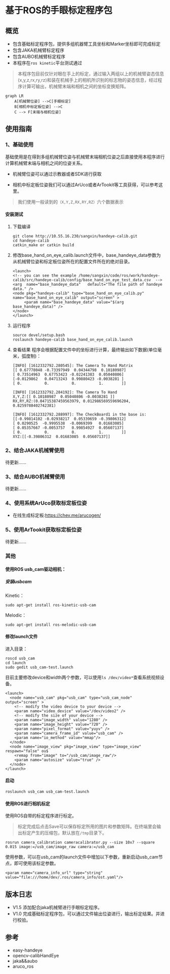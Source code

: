 # 基于ROS的手眼标定程序包
## 概览
- 包含基础标定程序包，提供多组机器臂工具坐标和Marker坐标即可完成标定
- 包含JAKA机械臂标定程序
- 包含AUBO机械臂标定程序
- 本程序在`ros kinetic`平台测试通过

>本程序包目前仅针对眼在手上的标定，通过输入两组以上的机械臂姿态信息(x,y,z,rx,ry,rz)和装在机械手上的相机所识别的标志物的姿态信息，经过程序计算可输出，机械臂末端和相机之间的坐标变换矩阵。

```mermaid
graph LR
    A[机械臂位姿] -->C[手眼标定]
    B[相机中标定板位姿] -->C
    C --> F[末端与相机位姿]
```

## 使用指南
### 1、基础使用
基础使用是在得到多组机械臂位姿与机械臂末端相机位姿之后直接使用本程序进行计算机械臂末端与相机之间的位姿关系。

- 机械臂位姿可以通过示教器或者SDK进行获取
  
- 相机中标定板位姿我们可以通过ArUco或者ArTookit等工具获得，可以参考这里。

> 我们使用一般读到的`（X,Y,Z,RX,RY,RZ）`六个数据表示

#### 安装测试
1. 下载编译
    ```
    git clone http://10.55.16.230/sangxin/handeye-calib.git
    cd handeye-calib
    catkin_make or catkin build
    ```
2. 修改base_hand_on_eye_calib.launch文件中，base_handeye_data参数为从机械臂位姿和标定板位姿所在的配置文件所在的绝对目录。
    ```
    <launch>
    <!-- you can see the example /home/sangxin/code/ros/work/handeye-calib/src/handeye-calib/config/base_hand_on_eye_test_data.csv  -->
    <arg  name="base_handeye_data"   default="The file path of handeye data." />
    <node pkg="handeye-calib" type="base_hand_on_eye_calib.py"      name="base_hand_on_eye_calib" output="screen" >
         <param name="base_handeye_data" value="$(arg base_handeye_data)" />
    </node>
    </launch>
    ```
3. 运行程序
    ```
    source devel/setup.bash
    roslaunch handeye-calib base_hand_on_eye_calib.launch
    ```

4. 查看结果
    程序会根据配置文件中的坐标进行计算，最终输出如下数据(单位毫米，弧度制)：
    ```
    [INFO] [1612332792.280545]: The Camera To Hand Matrix
    [[ 0.67778048 -0.73397949  0.04344798  0.10180987]
    [ 0.73514963  0.67753423 -0.02241383  0.05040806]
    [-0.0129862   0.04713243  0.99880423 -0.0038281 ]
    [ 0.          0.          0.          1.        ]]

    [INFO] [1612332792.284192]: The Camera To Hand 
    X,Y,Z:[[ 0.10180987  0.05040806 -0.0038281 ]]    
    RX,RY,RZ:(0.04715387459563979, 0.012986569559696204, 0.8259788402742381)

    [INFO] [1612332792.288997]: The CheckBoard1 in the base is:
    [[-0.99814102 -0.02938217  0.05339659 -0.39806312]
    [ 0.0290525  -0.9995538  -0.0069399   0.01683085]
    [ 0.05357667 -0.0053757   0.99854927  0.05607137]
    [ 0.          0.          0.          1.        ]]
    XYZ:[[-0.39806312  0.01683085  0.05607137]]
    ```

### 2、结合JAKA机械臂使用
待更新......

### 3、结合AUBO机械臂使用
待更新......

### 4、使用系统ArUco获取标定板位姿
- 在线生成标定板:https://chev.me/arucogen/

### 5、使用ArTookit获取标定板位姿
待更新......

### 其他
#### 使用ROS usb_cam驱动相机：
##### 安装usbcam
Kinetic：
```
sudo apt-get install ros-kinetic-usb-cam
```
Melodic：
```
sudo apt-get install ros-melodic-usb-cam
```
#### 修改launch文件
进入目录：
```
roscd usb_cam
cd launch
sudo gedit usb_cam-test.launch 
```
目前主要修改device和width两个参数，可以使用`ls /dev/video*`查看系统视频设备。
```
<launch>
  <node name="usb_cam" pkg="usb_cam" type="usb_cam_node" output="screen" >
    <!-- modify the video device to your device -->
    <param name="video_device" value="/dev/video2" />
    <!-- modify the size of your device -->
    <param name="image_width" value="1280" />
    <param name="image_height" value="720" />
    <param name="pixel_format" value="yuyv" />
    <param name="camera_frame_id" value="usb_cam" />
    <param name="io_method" value="mmap"/>
  </node>
  <node name="image_view" pkg="image_view" type="image_view" respawn="false" ou$
    <remap from="image" to="/usb_cam/image_raw"/>
    <param name="autosize" value="true" />
  </node>
</launch>
```
#### 启动
```
roslaunch usb_cam usb_cam-test.launch
```

#### 使用ROS进行相机标定
使用ROS自带的标定程序进行标定。

> 标定完成后点击Save可以保存标定所用的图片和参数矩阵。在终端里会输出标定产生的压缩包，默认放在`/tmp`目录下。

```
rosrun camera_calibration cameracalibrator.py --size 10x7 --square 0.015 image:=/usb_cam/image_raw camera:=/usb_cam
```

使用参数，可以在usb_cam的launch文件中增加以下参数，重新启动usb_cam节点，即可使用该标定参数。

```
<param name="camera_info_url" type="string" value="file:///home/dev/.ros/camera_info/ost.yaml"/>
```

## 版本日志
-  V1.5
添加配合jaka机械臂进行手眼标定程序。
- V1.0
完成基础标定程序包，可以通过文件输出位姿进行，输出标定结果。并进行校验。

## 参考
- easy-handeye
- opencv-calibHandEye
- jaka&&aubo
- aruco_ros